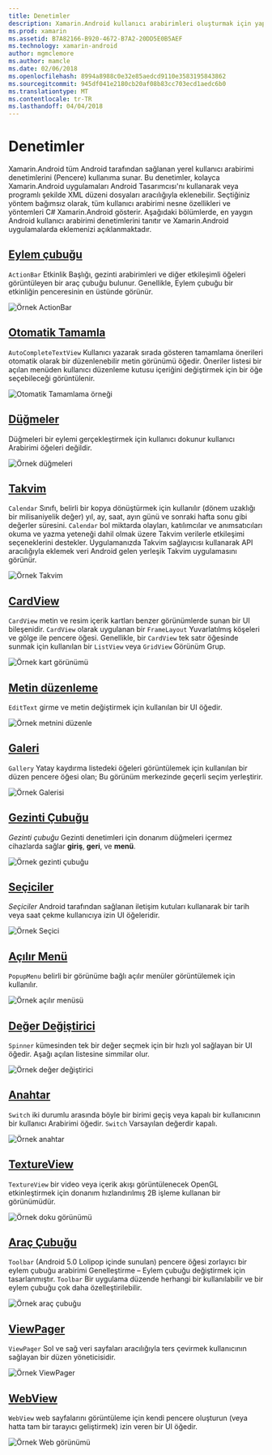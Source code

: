 ```yaml
---
title: Denetimler
description: Xamarin.Android kullanıcı arabirimleri oluşturmak için yapı taşları
ms.prod: xamarin
ms.assetid: B7A82166-B920-4672-B7A2-20DD5E0B5AEF
ms.technology: xamarin-android
author: mgmclemore
ms.author: mamcle
ms.date: 02/06/2018
ms.openlocfilehash: 8994a8988c0e32e85aedcd9110e3583195843862
ms.sourcegitcommit: 945df041e2180cb20af08b83cc703ecd1aedc6b0
ms.translationtype: MT
ms.contentlocale: tr-TR
ms.lasthandoff: 04/04/2018
---
```

# <a name="controls"></a>Denetimler


Xamarin.Android tüm Android tarafından sağlanan yerel kullanıcı arabirimi denetimlerini (Pencere) kullanıma sunar. Bu denetimler, kolayca Xamarin.Android uygulamaları Android Tasarımcısı'nı kullanarak veya programlı şekilde XML düzeni dosyaları aracılığıyla eklenebilir. Seçtiğiniz yöntem bağımsız olarak, tüm kullanıcı arabirimi nesne özellikleri ve yöntemleri C# Xamarin.Android gösterir. Aşağıdaki bölümlerde, en yaygın Android kullanıcı arabirimi denetimlerini tanıtır ve Xamarin.Android uygulamalarda eklemenizi açıklanmaktadır.

## <a name="action-barandroiduser-interfacecontrolsaction-barmd"></a>[Eylem çubuğu](~/android/user-interface/controls/action-bar.md) 

`ActionBar` Etkinlik Başlığı, gezinti arabirimleri ve diğer etkileşimli öğeleri görüntüleyen bir araç çubuğu bulunur. Genellikle, Eylem çubuğu bir etkinliğin penceresinin en üstünde görünür.

![Örnek ActionBar](images/action-bar.png)


## <a name="auto-completeandroiduser-interfacecontrolsauto-completemd"></a>[Otomatik Tamamla](~/android/user-interface/controls/auto-complete.md)

`AutoCompleteTextView` Kullanıcı yazarak sırada gösteren tamamlama önerileri otomatik olarak bir düzenlenebilir metin görünümü öğedir. Öneriler listesi bir açılan menüden kullanıcı düzenleme kutusu içeriğini değiştirmek için bir öğe seçebileceği görüntülenir.

![Otomatik Tamamlama örneği](images/auto-complete.png)


## <a name="buttonsandroiduser-interfacecontrolsbuttonsindexmd"></a>[Düğmeler](~/android/user-interface/controls/buttons/index.md)

Düğmeleri bir eylemi gerçekleştirmek için kullanıcı dokunur kullanıcı Arabirimi öğeleri değildir.

![Örnek düğmeleri](images/buttons.png)


## <a name="calendarandroiduser-interfacecontrolscalendarmd"></a>[Takvim](~/android/user-interface/controls/calendar.md)

`Calendar` Sınıfı, belirli bir kopya dönüştürmek için kullanılır (dönem uzaklığı bir milisaniyelik değer) yıl, ay, saat, ayın günü ve sonraki hafta sonu gibi değerler süresini.
`Calendar` bol miktarda olayları, katılımcılar ve anımsatıcıları okuma ve yazma yeteneği dahil olmak üzere Takvim verilerle etkileşimi seçeneklerini destekler. Uygulamanızda Takvim sağlayıcısı kullanarak API aracılığıyla eklemek veri Android gelen yerleşik Takvim uygulamasını görünür.

![Örnek Takvim](images/calendar.png)


## <a name="cardviewandroiduser-interfacecontrolscard-viewmd"></a>[CardView](~/android/user-interface/controls/card-view.md)

`CardView` metin ve resim içerik kartları benzer görünümlerde sunan bir UI bileşenidir. `CardView` olarak uygulanan bir `FrameLayout` Yuvarlatılmış köşeleri ve gölge ile pencere öğesi. Genellikle, bir `CardView` tek satır öğesinde sunmak için kullanılan bir `ListView` veya `GridView` Görünüm Grup.

![Örnek kart görünümü](images/cardview.png)


## <a name="edit-textandroiduser-interfacecontrolsedit-textmd"></a>[Metin düzenleme](~/android/user-interface/controls/edit-text.md)

`EditText` girme ve metin değiştirmek için kullanılan bir UI öğedir.

![Örnek metnini düzenle](images/edit-text.png)


## <a name="galleryandroiduser-interfacecontrolsgallerymd"></a>[Galeri](~/android/user-interface/controls/gallery.md)

`Gallery` Yatay kaydırma listedeki öğeleri görüntülemek için kullanılan bir düzen pencere öğesi olan; Bu görünüm merkezinde geçerli seçim yerleştirir.

![Örnek Galerisi](images/gallery.png)


## <a name="navigation-barandroiduser-interfacecontrolsnavigation-barmd"></a>[Gezinti Çubuğu](~/android/user-interface/controls/navigation-bar.md)

*Gezinti çubuğu* Gezinti denetimleri için donanım düğmeleri içermez cihazlarda sağlar **giriş**, **geri**, ve **menü**.

![Örnek gezinti çubuğu](images/navigation-bar.png)


## <a name="pickersandroiduser-interfacecontrolspickersindexmd"></a>[Seçiciler](~/android/user-interface/controls/pickers/index.md)

*Seçiciler* Android tarafından sağlanan iletişim kutuları kullanarak bir tarih veya saat çekme kullanıcıya izin UI öğeleridir.

![Örnek Seçici](images/picker.png)


## <a name="popup-menuandroiduser-interfacecontrolspopup-menumd"></a>[Açılır Menü](~/android/user-interface/controls/popup-menu.md)

`PopupMenu` belirli bir görünüme bağlı açılır menüler görüntülemek için kullanılır.

![Örnek açılır menüsü](images/popup-menu.png)


## <a name="spinnerandroiduser-interfacecontrolsspinnermd"></a>[Değer Değiştirici](~/android/user-interface/controls/spinner.md)

`Spinner` kümesinden tek bir değer seçmek için bir hızlı yol sağlayan bir UI öğedir. Aşağı açılan listesine simmilar olur. 

![Örnek değer değiştirici](images/spinner.png)


## <a name="switchandroiduser-interfacecontrolsswitchmd"></a>[Anahtar](~/android/user-interface/controls/switch.md)

`Switch` iki durumlu arasında böyle bir birimi geçiş veya kapalı bir kullanıcının bir kullanıcı Arabirimi öğedir. `Switch` Varsayılan değerdir kapalı.

![Örnek anahtar](images/switch.png)


## <a name="textureviewandroiduser-interfacecontrolstexture-viewmd"></a>[TextureView](~/android/user-interface/controls/texture-view.md)

`TextureView` bir video veya içerik akışı görüntülenecek OpenGL etkinleştirmek için donanım hızlandırılmış 2B işleme kullanan bir görünümüdür.

![Örnek doku görünümü](images/texture-view.png)


## <a name="toolbarandroiduser-interfacecontrolstool-barindexmd"></a>[Araç Çubuğu](~/android/user-interface/controls/tool-bar/index.md)

`Toolbar` (Android 5.0 Lolipop içinde sunulan) pencere öğesi zorlayıcı bir eylem çubuğu arabirimi Genelleştirme &ndash; Eylem çubuğu değiştirmek için tasarlanmıştır. `Toolbar` Bir uygulama düzende herhangi bir kullanılabilir ve bir eylem çubuğu çok daha özelleştirilebilir.

![Örnek araç çubuğu](images/toolbar.png)


## <a name="viewpagerandroiduser-interfacecontrolsview-pagerindexmd"></a>[ViewPager](~/android/user-interface/controls/view-pager/index.md) 

`ViewPager` Sol ve sağ veri sayfaları aracılığıyla ters çevirmek kullanıcının sağlayan bir düzen yöneticisidir.

![Örnek ViewPager](images/viewpager.png)


## <a name="webviewandroiduser-interfacecontrolsweb-viewmd"></a>[WebView](~/android/user-interface/controls/web-view.md)

`WebView` web sayfalarını görüntüleme için kendi pencere oluşturun (veya hatta tam bir tarayıcı geliştirmek) izin veren bir UI öğedir.

![Örnek Web görünümü](images/web-view.png)

